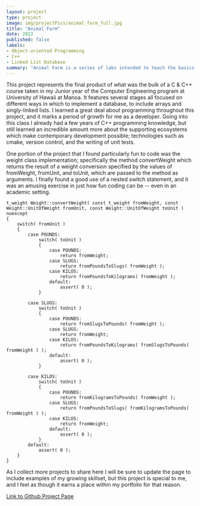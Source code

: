 ```yaml
---
layout: project
type: project
image: img/projectPics/animal_farm_full.jpg
title: "Animal Farm"
date: 2022
published: false
labels:
- Object-oriented Programming
- C++
- Linked List Database
summary: "Animal Farm is a series of labs intended to teach the basics of C and C++. It's also intended to introduce good Software Engineering practices."
---
```

This project represents the final product of what was the bulk of a C & C++ course taken in my Junior year of the Computer Engineering program at University of Hawaii at Manoa.  It features several stages all focused on different ways in which to implement a database, to include arrays and singly-linked lists.  I learned a great deal about programming throughout this project, and it marks a period of growth for me as a developer.  Going into this class I already had a few years of C++ programming knowledge, but still learned an incredible amount more about the supporting ecosystems which make contemporary development possible; technologies such as cmake, version control, and the writing of unit tests.

One portion of the project that I found particularly fun to code was the weight class implementation; specifically the method convertWeight which returns the result of a weight conversion specified by the values of fromWeight, fromUnit, and toUnit, which are passed to the method as arguments.  I finally found a good use of a nested switch statement, and it was an amusing exercise in just how fun coding can be -- even in an academic setting.
```
t_weight Weight::convertWeight( const t_weight fromWeight, const Weight::UnitOfWeight fromUnit, const Weight::UnitOfWeight toUnit ) noexcept
{
	switch( fromUnit )
	{
		case POUNDS:
			switch( toUnit )
			{
				case POUNDS:
					return fromWeight;
				case SLUGS:
					return fromPoundsToSlugs( fromWeight );
				case KILOS:
					return fromPoundsToKilograms( fromWeight );
				default:
					assert( 0 );
			}

		case SLUGS:
			switch( toUnit )
			{
				case POUNDS:
					return fromSlugsToPounds( fromWeight );
				case SLUGS:
					return fromWeight;
				case KILOS:
					return fromPoundsToKilograms( fromSlugsToPounds( fromWeight ) );
				default:
					assert( 0 );
			}

		case KILOS:
			switch( toUnit )
			{
				case POUNDS:
					return fromKilogramsToPounds( fromWeight );
				case SLUGS:
					return fromPoundsToSlugs( fromKilogramsToPounds( fromWeight ) );
				case KILOS:
					return fromWeight;
				default:
					assert( 0 );
			}
		default:
			assert( 0 );
	}
}
```

As I collect more projects to share here I will be sure to update the page to include examples of my growing skillset, but this project is special to me, and I feel as though it earns a place within my portfolio for that reason.

[Link to Github Project Page](https://github.com/CalebMueller-UH/ee205-Animal-Farm)
